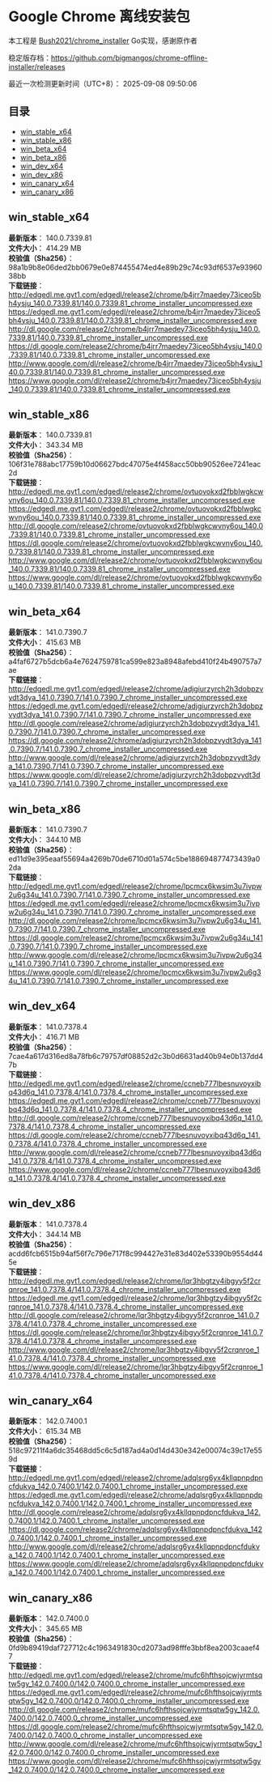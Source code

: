 # Google Chrome 离线安装包
本工程是 [Bush2021/chrome_installer](https://github.com/Bush2021/chrome_installer) Go实现，感谢原作者

稳定版存档：<https://github.com/bigmangos/chrome-offline-installer/releases>

最近一次检测更新时间（UTC+8）：
2025-09-08 09:50:06

## 目录
* [win_stable_x64](https://github.com/bigmangos/chrome-offline-installer?tab=readme-ov-file#win_stable_x64)
* [win_stable_x86](https://github.com/bigmangos/chrome-offline-installer?tab=readme-ov-file#win_stable_x86)
* [win_beta_x64](https://github.com/bigmangos/chrome-offline-installer?tab=readme-ov-file#win_beta_x64)
* [win_beta_x86](https://github.com/bigmangos/chrome-offline-installer?tab=readme-ov-file#win_beta_x86)
* [win_dev_x64](https://github.com/bigmangos/chrome-offline-installer?tab=readme-ov-file#win_dev_x64)
* [win_dev_x86](https://github.com/bigmangos/chrome-offline-installer?tab=readme-ov-file#win_dev_x86)
* [win_canary_x64](https://github.com/bigmangos/chrome-offline-installer?tab=readme-ov-file#win_canary_x64)
* [win_canary_x86](https://github.com/bigmangos/chrome-offline-installer?tab=readme-ov-file#win_canary_x86)

## win_stable_x64
**最新版本**： 140.0.7339.81  
**文件大小**： 414.29 MB  
**校验值（Sha256）**： 98a1b9b8e06ded2bb0679e0e874455474ed4e89b29c74c93df6537e9396038bb  
**下载链接**：
http://edgedl.me.gvt1.com/edgedl/release2/chrome/b4jrr7maedey73iceo5bh4ysju_140.0.7339.81/140.0.7339.81_chrome_installer_uncompressed.exe
https://edgedl.me.gvt1.com/edgedl/release2/chrome/b4jrr7maedey73iceo5bh4ysju_140.0.7339.81/140.0.7339.81_chrome_installer_uncompressed.exe
http://dl.google.com/release2/chrome/b4jrr7maedey73iceo5bh4ysju_140.0.7339.81/140.0.7339.81_chrome_installer_uncompressed.exe
https://dl.google.com/release2/chrome/b4jrr7maedey73iceo5bh4ysju_140.0.7339.81/140.0.7339.81_chrome_installer_uncompressed.exe
http://www.google.com/dl/release2/chrome/b4jrr7maedey73iceo5bh4ysju_140.0.7339.81/140.0.7339.81_chrome_installer_uncompressed.exe
https://www.google.com/dl/release2/chrome/b4jrr7maedey73iceo5bh4ysju_140.0.7339.81/140.0.7339.81_chrome_installer_uncompressed.exe
## win_stable_x86
**最新版本**： 140.0.7339.81  
**文件大小**： 343.34 MB  
**校验值（Sha256）**： 106f31e788abc17759b10d06627bdc47075e4f458acc50bb90526ee7241eac2d  
**下载链接**：
http://edgedl.me.gvt1.com/edgedl/release2/chrome/ovtuovokxd2fbblwgkcwvny6ou_140.0.7339.81/140.0.7339.81_chrome_installer_uncompressed.exe
https://edgedl.me.gvt1.com/edgedl/release2/chrome/ovtuovokxd2fbblwgkcwvny6ou_140.0.7339.81/140.0.7339.81_chrome_installer_uncompressed.exe
http://dl.google.com/release2/chrome/ovtuovokxd2fbblwgkcwvny6ou_140.0.7339.81/140.0.7339.81_chrome_installer_uncompressed.exe
https://dl.google.com/release2/chrome/ovtuovokxd2fbblwgkcwvny6ou_140.0.7339.81/140.0.7339.81_chrome_installer_uncompressed.exe
http://www.google.com/dl/release2/chrome/ovtuovokxd2fbblwgkcwvny6ou_140.0.7339.81/140.0.7339.81_chrome_installer_uncompressed.exe
https://www.google.com/dl/release2/chrome/ovtuovokxd2fbblwgkcwvny6ou_140.0.7339.81/140.0.7339.81_chrome_installer_uncompressed.exe
## win_beta_x64
**最新版本**： 141.0.7390.7  
**文件大小**： 415.63 MB  
**校验值（Sha256）**： a4faf6727b5dcb6a4e7624759781ca599e823a8948afebd410f24b490757a7ae  
**下载链接**：
http://edgedl.me.gvt1.com/edgedl/release2/chrome/adjgiurzyrch2h3dobpzvydt3dya_141.0.7390.7/141.0.7390.7_chrome_installer_uncompressed.exe
https://edgedl.me.gvt1.com/edgedl/release2/chrome/adjgiurzyrch2h3dobpzvydt3dya_141.0.7390.7/141.0.7390.7_chrome_installer_uncompressed.exe
http://dl.google.com/release2/chrome/adjgiurzyrch2h3dobpzvydt3dya_141.0.7390.7/141.0.7390.7_chrome_installer_uncompressed.exe
https://dl.google.com/release2/chrome/adjgiurzyrch2h3dobpzvydt3dya_141.0.7390.7/141.0.7390.7_chrome_installer_uncompressed.exe
http://www.google.com/dl/release2/chrome/adjgiurzyrch2h3dobpzvydt3dya_141.0.7390.7/141.0.7390.7_chrome_installer_uncompressed.exe
https://www.google.com/dl/release2/chrome/adjgiurzyrch2h3dobpzvydt3dya_141.0.7390.7/141.0.7390.7_chrome_installer_uncompressed.exe
## win_beta_x86
**最新版本**： 141.0.7390.7  
**文件大小**： 344.10 MB  
**校验值（Sha256）**： ed11d9e395eaaf55694a4269b70de6710d01a574c5be188694877473439a02da  
**下载链接**：
http://edgedl.me.gvt1.com/edgedl/release2/chrome/lpcmcx6kwsim3u7ivpw2u6g34u_141.0.7390.7/141.0.7390.7_chrome_installer_uncompressed.exe
https://edgedl.me.gvt1.com/edgedl/release2/chrome/lpcmcx6kwsim3u7ivpw2u6g34u_141.0.7390.7/141.0.7390.7_chrome_installer_uncompressed.exe
http://dl.google.com/release2/chrome/lpcmcx6kwsim3u7ivpw2u6g34u_141.0.7390.7/141.0.7390.7_chrome_installer_uncompressed.exe
https://dl.google.com/release2/chrome/lpcmcx6kwsim3u7ivpw2u6g34u_141.0.7390.7/141.0.7390.7_chrome_installer_uncompressed.exe
http://www.google.com/dl/release2/chrome/lpcmcx6kwsim3u7ivpw2u6g34u_141.0.7390.7/141.0.7390.7_chrome_installer_uncompressed.exe
https://www.google.com/dl/release2/chrome/lpcmcx6kwsim3u7ivpw2u6g34u_141.0.7390.7/141.0.7390.7_chrome_installer_uncompressed.exe
## win_dev_x64
**最新版本**： 141.0.7378.4  
**文件大小**： 416.71 MB  
**校验值（Sha256）**： 7cae4a617d316ed8a78fb6c79757df08852d2c3b0d6631ad40b94e0b137dd47b  
**下载链接**：
http://edgedl.me.gvt1.com/edgedl/release2/chrome/ccneb777lbesnuvoyxibq43d6q_141.0.7378.4/141.0.7378.4_chrome_installer_uncompressed.exe
https://edgedl.me.gvt1.com/edgedl/release2/chrome/ccneb777lbesnuvoyxibq43d6q_141.0.7378.4/141.0.7378.4_chrome_installer_uncompressed.exe
http://dl.google.com/release2/chrome/ccneb777lbesnuvoyxibq43d6q_141.0.7378.4/141.0.7378.4_chrome_installer_uncompressed.exe
https://dl.google.com/release2/chrome/ccneb777lbesnuvoyxibq43d6q_141.0.7378.4/141.0.7378.4_chrome_installer_uncompressed.exe
http://www.google.com/dl/release2/chrome/ccneb777lbesnuvoyxibq43d6q_141.0.7378.4/141.0.7378.4_chrome_installer_uncompressed.exe
https://www.google.com/dl/release2/chrome/ccneb777lbesnuvoyxibq43d6q_141.0.7378.4/141.0.7378.4_chrome_installer_uncompressed.exe
## win_dev_x86
**最新版本**： 141.0.7378.4  
**文件大小**： 344.14 MB  
**校验值（Sha256）**： acdd6fcb6515b94af56f7c796e717f8c994427e31e83d402e53390b9554d445e  
**下载链接**：
http://edgedl.me.gvt1.com/edgedl/release2/chrome/lqr3hbgtzy4ibgyy5f2crqnroe_141.0.7378.4/141.0.7378.4_chrome_installer_uncompressed.exe
https://edgedl.me.gvt1.com/edgedl/release2/chrome/lqr3hbgtzy4ibgyy5f2crqnroe_141.0.7378.4/141.0.7378.4_chrome_installer_uncompressed.exe
http://dl.google.com/release2/chrome/lqr3hbgtzy4ibgyy5f2crqnroe_141.0.7378.4/141.0.7378.4_chrome_installer_uncompressed.exe
https://dl.google.com/release2/chrome/lqr3hbgtzy4ibgyy5f2crqnroe_141.0.7378.4/141.0.7378.4_chrome_installer_uncompressed.exe
http://www.google.com/dl/release2/chrome/lqr3hbgtzy4ibgyy5f2crqnroe_141.0.7378.4/141.0.7378.4_chrome_installer_uncompressed.exe
https://www.google.com/dl/release2/chrome/lqr3hbgtzy4ibgyy5f2crqnroe_141.0.7378.4/141.0.7378.4_chrome_installer_uncompressed.exe
## win_canary_x64
**最新版本**： 142.0.7400.1  
**文件大小**： 615.34 MB  
**校验值（Sha256）**： 518c97211f4a6dc35468dd5c6c5d187ad4a0d14d430e342e00074c39c17e559d  
**下载链接**：
http://edgedl.me.gvt1.com/edgedl/release2/chrome/adqlsrg6yx4kllqpnpdpncfdukva_142.0.7400.1/142.0.7400.1_chrome_installer_uncompressed.exe
https://edgedl.me.gvt1.com/edgedl/release2/chrome/adqlsrg6yx4kllqpnpdpncfdukva_142.0.7400.1/142.0.7400.1_chrome_installer_uncompressed.exe
http://dl.google.com/release2/chrome/adqlsrg6yx4kllqpnpdpncfdukva_142.0.7400.1/142.0.7400.1_chrome_installer_uncompressed.exe
https://dl.google.com/release2/chrome/adqlsrg6yx4kllqpnpdpncfdukva_142.0.7400.1/142.0.7400.1_chrome_installer_uncompressed.exe
http://www.google.com/dl/release2/chrome/adqlsrg6yx4kllqpnpdpncfdukva_142.0.7400.1/142.0.7400.1_chrome_installer_uncompressed.exe
https://www.google.com/dl/release2/chrome/adqlsrg6yx4kllqpnpdpncfdukva_142.0.7400.1/142.0.7400.1_chrome_installer_uncompressed.exe
## win_canary_x86
**最新版本**： 142.0.7400.0  
**文件大小**： 345.65 MB  
**校验值（Sha256）**： 0fd9b89419daf727712c4c1963491830cd2073ad98fffe3bbf8ea2003caaef47  
**下载链接**：
http://edgedl.me.gvt1.com/edgedl/release2/chrome/mufc6hfthsojcwjyrmtsqtw5gy_142.0.7400.0/142.0.7400.0_chrome_installer_uncompressed.exe
https://edgedl.me.gvt1.com/edgedl/release2/chrome/mufc6hfthsojcwjyrmtsqtw5gy_142.0.7400.0/142.0.7400.0_chrome_installer_uncompressed.exe
http://dl.google.com/release2/chrome/mufc6hfthsojcwjyrmtsqtw5gy_142.0.7400.0/142.0.7400.0_chrome_installer_uncompressed.exe
https://dl.google.com/release2/chrome/mufc6hfthsojcwjyrmtsqtw5gy_142.0.7400.0/142.0.7400.0_chrome_installer_uncompressed.exe
http://www.google.com/dl/release2/chrome/mufc6hfthsojcwjyrmtsqtw5gy_142.0.7400.0/142.0.7400.0_chrome_installer_uncompressed.exe
https://www.google.com/dl/release2/chrome/mufc6hfthsojcwjyrmtsqtw5gy_142.0.7400.0/142.0.7400.0_chrome_installer_uncompressed.exe
